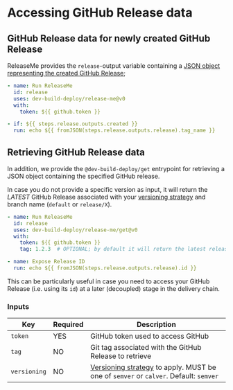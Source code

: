 <!--
SPDX-FileCopyrightText: 2023 Kevin de Jong <monkaii@hotmail.com>

SPDX-License-Identifier: GPL-3.0-or-later
-->

# Accessing GitHub Release data

## GitHub Release data for newly created GitHub Release

ReleaseMe provides the `release`-output variable containing a [JSON object representing the created GitHub Release](https://docs.github.com/en/rest/releases/releases?apiVersion%253D2022-11-28#get-a-release);

```yaml
- name: Run ReleaseMe
  id: release
  uses: dev-build-deploy/release-me@v0
  with:
    token: ${{ github.token }}

- if: ${{ steps.release.outputs.created }}
  run: echo ${{ fromJSON(steps.release.outputs.release).tag_name }}
```

## Retrieving GitHub Release data

In addition, we provide the `@dev-build-deploy/get` entrypoint for retrieving a JSON object containing the specified GitHub release.

In case you do not provide a specific version as input, it will return the *LATEST* GitHub Release associated with your [versioning strategy](versioning-strategies.md) and branch name (`default` or `release/X`).

```yaml
- name: Run ReleaseMe
  id: release
  uses: dev-build-deploy/release-me/get@v0
  with:
    token: ${{ github.token }}
    tag: 1.2.3  # OPTIONAL; by default it will return the latest release created by ReleaseMe

- name: Expose Release ID
  run: echo ${{ fromJSON(steps.release.outputs.release).id }}
```

This can be particularly useful in case you need to access your GitHub Release (i.e. using its `id`) at a later (decoupled) stage in the delivery chain.

### Inputs

| Key | Required | Description |
| --- | --- | --- |
| `token` | YES | GitHub token used to access GitHub |
| `tag` | NO | Git tag associated with the GitHub Release to retrieve |
| `versioning` | NO | [Versioning strategy](#versioning-strategies) to apply. MUST be one of `semver` or `calver`. Default: `semver` |
